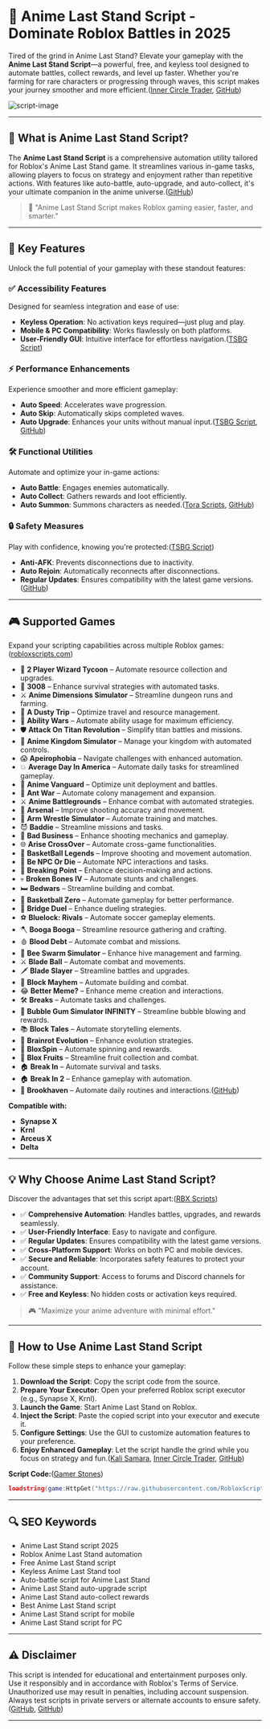 # 🔵 Anime Last Stand Script - Dominate Roblox Battles in 2025

Tired of the grind in Anime Last Stand? Elevate your gameplay with the **Anime Last Stand Script**—a powerful, free, and keyless tool designed to automate battles, collect rewards, and level up faster. Whether you're farming for rare characters or progressing through waves, this script makes your journey smoother and more efficient.([Inner Circle Trader][1], [GitHub][2])

![script-image](image-link-placeholder)

---

## 🎯 What is Anime Last Stand Script?

The **Anime Last Stand Script** is a comprehensive automation utility tailored for Roblox's Anime Last Stand game. It streamlines various in-game tasks, allowing players to focus on strategy and enjoyment rather than repetitive actions. With features like auto-battle, auto-upgrade, and auto-collect, it's your ultimate companion in the anime universe.([GitHub][2])

> 🔵 "Anime Last Stand Script makes Roblox gaming easier, faster, and smarter."

---

## 🌟 Key Features

Unlock the full potential of your gameplay with these standout features:

### ✅ Accessibility Features

Designed for seamless integration and ease of use:

* **Keyless Operation**: No activation keys required—just plug and play.
* **Mobile & PC Compatibility**: Works flawlessly on both platforms.
* **User-Friendly GUI**: Intuitive interface for effortless navigation.([TSBG Script][3])

### ⚡ Performance Enhancements

Experience smoother and more efficient gameplay:

* **Auto Speed**: Accelerates wave progression.
* **Auto Skip**: Automatically skips completed waves.
* **Auto Upgrade**: Enhances your units without manual input.([TSBG Script][3], [GitHub][4])

### 🛠️ Functional Utilities

Automate and optimize your in-game actions:

* **Auto Battle**: Engages enemies automatically.
* **Auto Collect**: Gathers rewards and loot efficiently.
* **Auto Summon**: Summons characters as needed.([Tora Scripts][5], [GitHub][2])

### 🔒 Safety Measures

Play with confidence, knowing you're protected:([TSBG Script][3])

* **Anti-AFK**: Prevents disconnections due to inactivity.
* **Auto Rejoin**: Automatically reconnects after disconnections.
* **Regular Updates**: Ensures compatibility with the latest game versions.([GitHub][2])

---

## 🎮 Supported Games

Expand your scripting capabilities across multiple Roblox games:([robloxscripts.com][6])

* 🥭 **2 Player Wizard Tycoon** – Automate resource collection and upgrades.
* 👑 **3008** – Enhance survival strategies with automated tasks.
* ⚔️ **Anime Dimensions Simulator** – Streamline dungeon runs and farming.
* 🚀 **A Dusty Trip** – Optimize travel and resource management.
* 🧙 **Ability Wars** – Automate ability usage for maximum efficiency.
* 🛡️ **Attack On Titan Revolution** – Simplify titan battles and missions.
* 🏰 **Anime Kingdom Simulator** – Manage your kingdom with automated controls.
* 😱 **Apeirophobia** – Navigate challenges with enhanced automation.
* 💥 **Average Day In America** – Automate daily tasks for streamlined gameplay.
* 🧠 **Anime Vanguard** – Optimize unit deployment and battles.
* 🐜 **Ant War** – Automate colony management and expansion.
* ⚔️ **Anime Battlegrounds** – Enhance combat with automated strategies.
* 🔫 **Arsenal** – Improve shooting accuracy and movement.
* 💪 **Arm Wrestle Simulator** – Automate training and matches.
* 😈 **Baddie** – Streamline missions and tasks.
* 🔫 **Bad Business** – Enhance shooting mechanics and gameplay.
* 🌐 **Arise CrossOver** – Automate cross-game functionalities.
* 🏀 **BasketBall Legends** – Improve shooting and movement automation.
* 🧍 **Be NPC Or Die** – Automate NPC interactions and tasks.
* 🔫 **Breaking Point** – Enhance decision-making and actions.
* 💀 **Broken Bones IV** – Automate stunts and challenges.
* 🛏️ **Bedwars** – Streamline building and combat.
* 🏀 **Basketball Zero** – Automate gameplay for better performance.
* 🌉 **Bridge Duel** – Enhance dueling strategies.
* ⚽ **Bluelock: Rivals** – Automate soccer gameplay elements.
* 🪓 **Booga Booga** – Streamline resource gathering and crafting.
* 🩸 **Blood Debt** – Automate combat and missions.
* 🐝 **Bee Swarm Simulator** – Enhance hive management and farming.
* ⚔️ **Blade Ball** – Automate combat and movements.
* 🗡️ **Blade Slayer** – Streamline battles and upgrades.
* 🧱 **Block Mayhem** – Automate building and combat.
* 😂 **Better Meme?** – Enhance meme creation and interactions.
* 🛠️ **Breaks** – Automate tasks and challenges.
* 🍬 **Bubble Gum Simulator INFINITY** – Streamline bubble blowing and rewards.
* 📚 **Block Tales** – Automate storytelling elements.
* 🧠 **Brainrot Evolution** – Enhance evolution strategies.
* 🎰 **BloxSpin** – Automate spinning and rewards.
* 🍊 **Blox Fruits** – Streamline fruit collection and combat.
* 🏠 **Break In** – Automate survival and tasks.
* 🏠 **Break In 2** – Enhance gameplay with automation.
* 🏡 **Brookhaven** – Automate daily routines and interactions.([GitHub][2])

**Compatible with:**

* **Synapse X**
* **Krnl**
* **Arceus X**
* **Delta**

---

## 💡 Why Choose Anime Last Stand Script?

Discover the advantages that set this script apart:([RBX Scripts][7])

* ✅ **Comprehensive Automation**: Handles battles, upgrades, and rewards seamlessly.
* ✅ **User-Friendly Interface**: Easy to navigate and configure.
* ✅ **Regular Updates**: Ensures compatibility with the latest game versions.
* ✅ **Cross-Platform Support**: Works on both PC and mobile devices.
* ✅ **Secure and Reliable**: Incorporates safety features to protect your account.
* ✅ **Community Support**: Access to forums and Discord channels for assistance.
* ✅ **Free and Keyless**: No hidden costs or activation keys required.

> 🎮 "Maximize your anime adventure with minimal effort."

---

## 🧠 How to Use Anime Last Stand Script

Follow these simple steps to enhance your gameplay:

1. **Download the Script**: Copy the script code from the source.
2. **Prepare Your Executor**: Open your preferred Roblox script executor (e.g., Synapse X, Krnl).
3. **Launch the Game**: Start Anime Last Stand on Roblox.
4. **Inject the Script**: Paste the copied script into your executor and execute it.
5. **Configure Settings**: Use the GUI to customize automation features to your preference.
6. **Enjoy Enhanced Gameplay**: Let the script handle the grind while you focus on strategy and fun.([Kali Samara][8], [Inner Circle Trader][1], [GitHub][2])

**Script Code:**([Gamer Stones][9])

```lua
loadstring(game:HttpGet("https://raw.githubusercontent.com/RobloxScriptsMan/Anime-Last-Stand/refs/heads/main/Anime%20Last%20Stand%20script.lua"))()
```



---

## 🔍 SEO Keywords

* Anime Last Stand script 2025
* Roblox Anime Last Stand automation
* Free Anime Last Stand script
* Keyless Anime Last Stand tool
* Auto-battle script for Anime Last Stand
* Anime Last Stand auto-upgrade script
* Anime Last Stand auto-collect rewards
* Best Anime Last Stand script
* Anime Last Stand script for mobile
* Anime Last Stand script for PC

---

## ⚠️ Disclaimer

This script is intended for educational and entertainment purposes only. Use it responsibly and in accordance with Roblox's Terms of Service. Unauthorized use may result in penalties, including account suspension. Always test scripts in private servers or alternate accounts to ensure safety.([GitHub][2], [GitHub][4])

---

[1]: https://innercircletrader.org/roblox-scripts/4-must-use-anime-last-stand-scripts/?utm_source=chatgpt.com "4 Must-Use Anime Last Stand Scripts"
[2]: https://github.com/titch3349/Anime-Last-Stand-Script?utm_source=chatgpt.com "Anime Last Stand Script — Automate Battles, Rewards, and ... - GitHub"
[3]: https://tsbgscript.org/6-updated-anime-last-stand-scripts/?utm_source=chatgpt.com "6 Updated Anime Last Stand Scripts - TSBG Script"
[4]: https://github.com/ALSScriptDev/AnimeLastStandScript?utm_source=chatgpt.com "Anime Last Stand script - GitHub"
[5]: https://torascripts.org/qol-codes-anime-last-stand-script-pastebin/?utm_source=chatgpt.com "[ UPD 50] Anime Last Stand Script (May 2025) - Tora Scripts"
[6]: https://robloxscripts.com/tag/anime-last-stand-scripts/?utm_source=chatgpt.com "Anime Last Stand Scripts Archives - robloxscripts.com"
[7]: https://rbxscripts.org/anime-last-stand-script/?utm_source=chatgpt.com "Anime last stand script - RBX Scripts"
[8]: https://laciebkameko.pages.dev/ipwpkuk-anime-last-stand-codes-2024-oarkpgy/?utm_source=chatgpt.com "Anime Last Stand Codes 2024 - Kali Samara"
[9]: https://www.gamerstones.com/2024/02/roblox-anime-last-stand-codes-new/?utm_source=chatgpt.com "Roblox Anime Last Stand Codes [NEW]"
